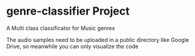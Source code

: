 # genre-classifier Project

A Multi class classificator for Music genres

The audio samples need to be uploaded in a public directory like Google Drive, so meanwhile you can only visualize the code


